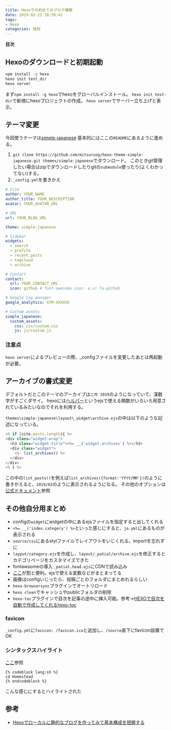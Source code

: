 ```yaml
---
title: Hexoでの初めてのブログ構築
date: 2019-02-21 18:59:41
tags:
- Hexo
categories: 技術
---
```

**目次**
<!-- toc -->

## Hexoのダウンロードと初期起動
```bash
npm install -g hexo
hexo init test_dir
hexo server
```
まず`npm install -g hexo`でhexoをグローバルインストール。
`hexo init test-dir`で新規にhexoプロジェクトの作成。
`hexo server`でサーバー立ち上げと表示。

## テーマ変更
今回使うテーマは[simple-japanese](https://github.com/mitsuruog/hexo-theme-simple-japanese)
基本的にはここの`README`にあるように進める。

1. `git clone https://github.com/mitsuruog/hexo-theme-simple-japanese.git themes/simple-japanese`でダウンロード。
このときgit管理したい場合はzipでダウンロードしたりgitの`submodule`使ったり(よくわかってない)する。
1. `_config.yml`を書きかえ

```yml _config.yml
# Site
author: YOUR_NAME
author_title: YOUR_DESCRIPTION
avatar: YOUR_AVATAR_URL

# URL
url: YOUR_BLOG_URL

theme: simple-japanese

# Sidebar
widgets:
  - search
  - profile
  - recent_posts
  - tagcloud
  - archive

# Contact
contact:
  url: YOUR_CONTACT_URL
  icon: github # font-awesome icon. e.x) fa-github

# Google tag manager
google_analytics: GTM-XXXXXX

# Custom assets
simple_japanese:
  custom_assets:
    css: css/custom.css
    js: js/custom.js
```

### 注意点
`hexo server`によるプレビューの際、_configファイルを変更したあとは再起動が必要。

## アーカイブの書式変更
デフォルトだとこのテーマのアーカイブは`二月 2019`のようになっていて、漢数字がすごくダサイ。
hexoには[ヘルパー](https://hexo.io/docs/helpers)というejsで使える関数がいろいろ用意されているみたいなのでそれを利用する。

`themes\simple-japanese\layout\_widget\archive.ejs`の中は以下のような記述になっている。
```js archive.ejs
<% if (site.posts.length){ %>
<div class="widget-wrap">
  <h3 class="widget-title"><%= __('widget.archives') %></h3>
  <div class="widget">
    <%- list_archives() %>
  </div>
</div>
<% } %>
```

この中の`list_posts()`を例えば`list_archives({format:'YYYY/MM'})`のように書きかえると、`2019/02`のように表示されるようになる。
その他のオプションは[公式ドキュメント](https://hexo.io/docs/helpers.html#list-archives)参照


## その他自分用まとめ
* configの`widget`にwidgetの中にあるejsファイルを指定すると出してくれる
* `<%= __('index.category') %>`といった感じにすると、`ja.yml`にあるものが表示される
* `source/css`にあるstylファイルでレイアウトをいじくれる。importを忘れずに
* `layput/category.ejs`を作成し、`layout/_patial/archive.ejs`を修正するとカテゴリページをカスタマイズできた
* fontawsomeの導入 `_patial.head.ejs`にCDNで読み込み
* [ここ](https://hexo.io/docs/variables)が割と便利。ejsで使える変数などがまとまってる
* 画像はconfigいじったら、投稿ごとのフォルダにまとめれるらしい
* `hexo-browsersync`プラグインでオートリロード
* `hexo clean`でキャッシュやpublicフォルダの削除
* `hexo-toc`プラグインで目次を記事の途中に挿入可能。参考→[HEXOで目次を自動で作成してくれるhexo-toc](https://keijirotanabe.github.io/blog/2017/02/14/hexo-toc-install-170215/)

### favicon
`_config.yml`に`favicon: /favicon.ico`と追加し、`/source`直下にfavicon設置でOK

### シンタックスハイライト
[ここ](https://hexo.io/docs/tag-plugins)参照

```
{% codeblock lang:sh %}
cd Homestead
{% endcodeblock %}
```

こんな感じにするとハイライトされた

## 参考
* [Hexoでローカルに静的なブログを作ってみて基本構成を把握する](https://tech.qookie.jp/posts/info-hexo-local/)
